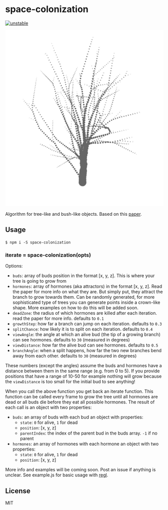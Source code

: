 # space-colonization

[![unstable](http://badges.github.io/stability-badges/dist/experimental.svg)](http://github.com/badges/stability-badges)

![alt text](tree.jpg "Tree")

Algorithm for tree-like and bush-like objects. Based on this [paper](http://algorithmicbotany.org/papers/colonization.egwnp2007.large.pdf).

## Usage

`$ npm i -S space-colonization`

### iterate = space-colonization(opts)
Options:
* `buds`: array of buds position in the format [x, y, z]. This is where your tree is going to grow from
* `hormones`: array of hormones (aka attractors) in the format [x, y, z]. Read the paper for more info on what they are. But simply put, they attract the branch to grow towards them. Can be randomly generated, for more sophisticated type of trees you can generate points inside a crown-like shape. More examples on how to do this will be added soon.
* `deadZone`: the radius of which hormones are killed after each iteration. read the paper for more info. defaults to `0.1`
* `growthStep`: how far a branch can jump on each iteration. defaults to `0.3`
* `splitChance`: how likely it is to split on each iteration. defaults to `0.4`
* `viewAngle`: the angle at which an alive bud (the tip of a growing branch) can see hormones. defaults to `30` (measured in degrees)
* `viewDistance`: how far the alive bud can see hormones. defaults to `0.5`
* `branchAngle`: when a split happens, how far the two new branches bend away from each other. defaults to `30` (measured in degrees)

These numbers (except the angles) assume the buds and hormones have a distance between them in the same range (e.g. from 0 to 5). If you provide positions that have a range of 10-50 for example nothing will grow because the `viewDistance` is too small for the initial bud to see anything!

When you call the above function you get back an iterate function. This function can be called every frame to grow the tree until all hormones are dead or all buds die before they eat all possible hormones. The result of each call is an object with two properties:
* `buds`: an array of buds with each bud an object with properties:
  - `state`: `0` for alive, `1` for dead
  - `position`: [x, y, z]
  - `parentIndex`: the index of the parent bud in the buds array. `-1` if no parent
* `hormones`: an array of hormones with each hormone an object with two properties:
  - `state`: `0` for alive, `1` for dead
  - `position`: [x, y, z]

More info and examples will be coming soon. Post an issue if anything is unclear. See example.js for basic usage with [regl](https://github.com/regl-project/regl/).

## License
MIT
